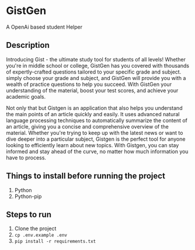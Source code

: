 # GistGen
A OpenAi based student Helper
## Description
Introducing Gist - the ultimate study tool for students of all levels! Whether you're in middle school or college, GistGen has you covered with thousands of expertly-crafted questions tailored to your specific grade and subject. simply choose your grade and subject, and GistGen will provide you with a wealth of practice questions to help you succeed. With GistGen your understanding of the material, boost your test scores, and achieve your academic goals. 

Not only that but Gistgen is an application that also helps you understand the main points of an article quickly and easily. It uses advanced natural language processing techniques to automatically summarize the content of an article, giving you a concise and comprehensive overview of the material. Whether you're trying to keep up with the latest news or want to dive deeper into a particular subject, Gistgen is the perfect tool for anyone looking to efficiently learn about new topics. With Gistgen, you can stay informed and stay ahead of the curve, no matter how much information you have to process. 

## Things to install before running the project
1. Python 
2. Python-pip


## Steps to run
1. Clone the project
2. ```cp .env.example .env```
3. ```pip install -r requirements.txt ```

